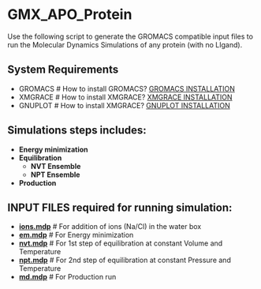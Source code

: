 # GMX_APO_Protein

Use the following script to generate the GROMACS compatible input files to run the Molecular Dynamics Simulations of any protein (with no LIgand).

## System Requirements
- GROMACS # How to install GROMACS? <a href="https://manual.gromacs.org/documentation/current/install-guide/index.html" target="_blank">GROMACS INSTALLATION</a><br>
- XMGRACE # How to install XMGRACE? <a href="https://github.com/ma-laforge/HowTo/blob/master/grace/grace_install.md" target="_blank">XMGRACE INSTALLATION</a><br>
- GNUPLOT # How to install XMGRACE? <a href="http://www.gnuplot.info/" target="_blank">GNUPLOT INSTALLATION</a><br>

## Simulations steps includes:
- **Energy minimization** <br>
- **Equilibration** <br>
  - **NVT Ensemble** <br>
  - **NPT Ensemble** <br>
- **Production** <br>

## INPUT FILES required for running simulation:
- **<a href="https://github.com/mangeshdamre/GMX_APO_Protein/blob/main/mdp/ions.mdp" target="_blank">ions.mdp</a>** # For addition of ions (Na/Cl) in the water box <br>
- **<a href="https://github.com/mangeshdamre/GMX_APO_Protein/blob/main/mdp/em.mdp" target="_blank">em.mdp</a>**   # For Energy minimization <br>
- **<a href="https://github.com/mangeshdamre/GMX_APO_Protein/blob/main/mdp/nvt.mdp" target="_blank">nvt.mdp</a>**  # For 1st step of equilibration at constant Volume and Temperature <br>
- **<a href="https://github.com/mangeshdamre/GMX_APO_Protein/blob/main/mdp/npt.mdp" target="_blank">npt.mdp</a>**  # For 2nd step of equilibration at constant Pressure and Temperature <br>
- **<a href="https://github.com/mangeshdamre/GMX_APO_Protein/blob/main/mdp/md.mdp" target="_blank">md.mdp</a>**   # For Production run <br>

